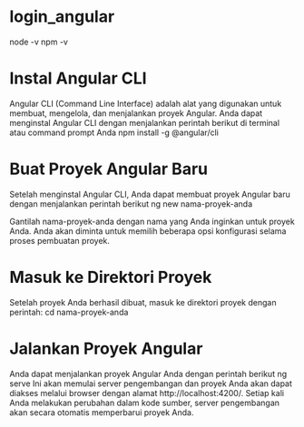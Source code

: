 # login_angular

node -v
npm -v

# Instal Angular CLI
Angular CLI (Command Line Interface) adalah alat yang digunakan untuk membuat, mengelola, dan menjalankan proyek Angular. Anda dapat menginstal Angular CLI dengan menjalankan perintah berikut di terminal atau command prompt Anda
    npm install -g @angular/cli

# Buat Proyek Angular Baru
Setelah menginstal Angular CLI, Anda dapat membuat proyek Angular baru dengan menjalankan perintah berikut
    ng new nama-proyek-anda

Gantilah nama-proyek-anda dengan nama yang Anda inginkan untuk proyek Anda. Anda akan diminta untuk memilih beberapa opsi konfigurasi selama proses pembuatan proyek.

# Masuk ke Direktori Proyek
Setelah proyek Anda berhasil dibuat, masuk ke direktori proyek dengan perintah:
    cd nama-proyek-anda

# Jalankan Proyek Angular
Anda dapat menjalankan proyek Angular Anda dengan perintah berikut
    ng serve
Ini akan memulai server pengembangan dan proyek Anda akan dapat diakses melalui browser dengan alamat http://localhost:4200/. Setiap kali Anda melakukan perubahan dalam kode sumber, server pengembangan akan secara otomatis memperbarui proyek Anda.

